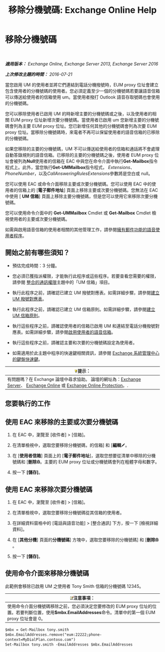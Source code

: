 ﻿---
title: '移除分機號碼: Exchange Online Help'
TOCTitle: 移除分機號碼
ms:assetid: c2b896cf-21f7-4453-a4e6-b23d236a6dd3
ms:mtpsurl: https://technet.microsoft.com/zh-tw/library/Dd351124(v=EXCHG.150)
ms:contentKeyID: 50554092
ms.date: 05/23/2018
mtps_version: v=EXCHG.150
ms.translationtype: MT
---

# 移除分機號碼

 

_**適用版本：** Exchange Online, Exchange Server 2013, Exchange Server 2016_

_**上次修改主題的時間：** 2016-07-21_

當您啟用 UM 的使用者並將它們連結到電話分機撥號時，EUM proxy 位址會建立包含使用者的分機號碼的使用者。您必須定義至少一個的分機號碼若要讓語音信箱可以傳送給使用者的信箱使用 um。當使用者撥打 Outlook 語音存取號碼也會使用的分機號碼。

您可以移除使用者已啟用 UM 的時新增主要的分機號碼或之後，以及使用者的相關 EUM proxy 位址新增次要分機號碼。當使用者已啟用 um 您新增主要的分機號碼會列為主要 EUM proxy 位址。您已新增任何其他的分機號碼會列為次要 EUM proxy 位址。當移除分機號碼時，來電者不再可以保留使用者的語音信箱的已移除的分機號碼。

如果您移除的主要的分機號碼，UM 不可以傳送給使用者的信箱和通話將不會處理自動答錄規則的語音信箱。已移除的主要的分機號碼之後，使用者 EUM proxy 位址會被列為**Null**使用者的信箱在 EAC 中與您在命令介面中執行**Get-Mailbox**指令程式上。此外，當您執行**Get-UMMailbox**指令程式， *Extensions*、 *PhoneNumber*，以及*CallAnsweringRulesExtensions*參數將是空白或 null。

您可以使用 EAC 或命令介面移除主要或次要分機號碼。您可以使用 EAC 中的使用者的信箱上的 \[**電子郵件地址**\] 頁面上移除主要或次要分機號碼。您無法在 EAC 中使用 \[ **UM 信箱**\] 頁面上移除主要分機號碼，但是您可以使用它來移除次要分機號碼。

您可以使用命令介面中的 **Get-UMMailbox** Cmdlet 或 **Get-Mailbox** Cmdlet 檢視使用者的主要或次要分機號碼。

如需與啟用語音信箱的使用者相關的其他管理工作，請參閱[擁有郵件功能的語音使用者程序](voice-mail-enabled-user-procedures-exchange-2013-help.md)。

## 開始之前有哪些須知？

  - 預估完成時間：3 分鐘。

  - 您必須已獲指派權限，才能執行此程序或這些程序。若要查看您需要的權限，請參閱 [整合的通訊權限](unified-messaging-permissions-exchange-2013-help.md)主題中的「UM 信箱」項目。

  - 執行此程序之前，請確認已建立 UM 撥號對應表。如需詳細步驟，請參閱[建立 UM 撥號對應表](create-a-um-dial-plan-exchange-2013-help.md)。

  - 執行此程序之前，請確認已建立 UM 信箱原則。如需詳細步驟，請參閱[建立 UM 信箱原則](create-a-um-mailbox-policy-exchange-2013-help.md)。

  - 執行這些程序之前，請確認使用者的信箱已啟用 UM 和連結至電話分機撥號對應表。如需詳細步驟，請參閱[啟用使用者的語音信箱](enable-a-user-for-voice-mail-exchange-2013-help.md)。

  - 執行這些程序之前，請確認主要和次要的分機號碼設定為使用者。

  - 如需適用於此主題中程序的快速鍵相關資訊，請參閱 [Exchange 系統管理中心的鍵盤快速鍵](keyboard-shortcuts-in-the-exchange-admin-center-exchange-online-protection-help.md)。

<table>
<thead>
<tr class="header">
<th><img src="images/Bb124558.tip(EXCHG.150).gif" title="提示" alt="提示" />提示：</th>
</tr>
</thead>
<tbody>
<tr class="odd">
<td>有問題嗎？在 Exchange 論壇中尋求協助。 論壇的網址為：<a href="https://go.microsoft.com/fwlink/p/?linkid=60612">Exchange Server</a>、 <a href="https://go.microsoft.com/fwlink/p/?linkid=267542">Exchange Online</a> 或 <a href="https://go.microsoft.com/fwlink/p/?linkid=285351">Exchange Online Protection</a>。.</td>
</tr>
</tbody>
</table>


## 您要執行的工作

## 使用 EAC 來移除的主要或次要分機號碼

1.  在 EAC 中，瀏覽至 \[收件者\] \> \[信箱\]。

2.  在清單檢視中，選取您要移除分機號碼，的信箱\] 和 \[**編輯**![編輯圖示](images/JJ218640.6f53ccb2-1f13-4c02-bea0-30690e6ea71d(EXCHG.150).gif "編輯圖示")。

3.  在 \[**使用者信箱**\] 頁面上的 \[**電子郵件地址**\]，選取您想要從清單中移除的分機號碼和 \[**刪除**![刪除圖示](images/JJ651670.14f639f6-61e8-4418-bbfb-0db14de9d2f5(EXCHG.150).gif "刪除圖示")。主要的 EUM proxy 位址或分機號碼會列在粗體字母和數字。

4.  按一下 **\[儲存\]**。

## 使用 EAC 來移除次要分機號碼

1.  在 EAC 中，瀏覽至 \[收件者\] \> \[信箱\]。

2.  在清單檢視中，選取您要移除分機號碼從其信箱的使用者。

3.  在詳細資料窗格中的 \[電話與語音功能\] \> \[整合通訊\] 下方，按一下 \[檢視詳細資料\]。

4.  在 \[**其他分機**\] 頁面的**分機號碼**\] 方塊中，選取您要移除的分機號碼\] 和 \[**刪除**![刪除圖示](images/JJ651670.14f639f6-61e8-4418-bbfb-0db14de9d2f5(EXCHG.150).gif "刪除圖示")。

5.  按一下 **\[儲存\]**。

## 使用命令介面來移除分機號碼

此範例會移除已啟用 UM 之使用者 Tony Smith 信箱的分機號碼 12345。

<table>
<thead>
<tr class="header">
<th><img src="images/Bb124558.note(EXCHG.150).gif" title="注意事項" alt="注意事項" />注意事項：</th>
</tr>
</thead>
<tbody>
<tr class="odd">
<td>使用命令介面分機號碼移除之前，您必須決定您要修改的 EUM proxy 位址的位置。若要判斷位置，使用<strong>$mbx.EmailAddresses</strong>命令。清單中的第一個 EUM proxy 位址會是 0。</td>
</tr>
</tbody>
</table>


    $mbx = Get-Mailbox tony.smith
    $mbx.EmailAddresses.remove("eum:22222;phone-context=MyDialPlan.contoso.com") 
    Set-Mailbox tony.smith -EmailAddresses $mbx.EmailAddresses

